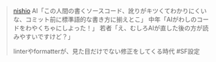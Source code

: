 
> [nishio](https://twitter.com/nishio/status/1722807117579788694/quick_promote_web/intro) AI「この人間の書くソースコード、訛りがキツくてわかりにくいな、コミット前に標準語的な書き方に揃えとこ」
>  中年「AIがわしのコードをわやくちゃにしよった！」
>  若者「え、むしろAIが直した後の方が読みやすいですけど？」
>
>  linterやformatterが、見た目だけでない修正をしてくる時代
#SF設定
